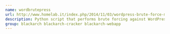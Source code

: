 ```yaml
---
name: wordbrutepress
url: http://www.homelab.it/index.php/2014/11/03/wordpress-brute-force-multithreading/
description: Python script that performs brute forcing against WordPress installs using a wordlist.
group: blackarch blackarch-cracker blackarch-webapp
---
```

